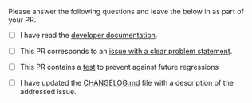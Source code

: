Please answer the following questions and leave the below in as part of your PR.

- [ ] I have read the [developer documentation](https://github.com/babashka/nbb/blob/main/doc/dev.md).

- [ ] This PR corresponds to an [issue with a clear problem statement](https://github.com/babashka/nbb/blob/main/doc/dev.md#start-with-an-issue-before-writing-code).

- [ ] This PR contains a [test](https://github.com/babashka/nbb/blob/main/doc/dev.md#tests) to prevent against future regressions

- [ ] I have updated the [CHANGELOG.md](https://github.com/babashka/nbb/blob/main/CHANGELOG.md) file with a description of the addressed issue.
